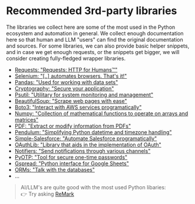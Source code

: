 # Recommended 3rd-party libraries

The libraries we collect here are some of the most used in the Python ecosystem and automation in general.
We collect enough documentation here so that human and LLM "users" can find the original documentation and sources.
For some libraries, we can also provide basic helper snippets, and in case we get enough requests, or the snippets get
bigger, we will consider creating fully-fledged wrapper libraries.

- [Requests: "Requests: HTTP for Humans™"](./requests/README.md)
- [Selenium: "[..] automates browsers. That's it!"](./selenium/README.md)
- [Pandas: "Used for working with data sets"](./pandas/README.md)
- [Cryptography: "Secure your application"](./cryptography/README.md)
- [Psutil: "Utilitary for system monitoring and management"](./psutil/README.md)
- [BeautifulSoup: "Scrape web pages with ease"](./beautifulsoup4/README.md)
- [Boto3: "Interact with AWS services programatically"](./boto3/README.md)
- [Numpy: "Collection of mathematical functions to operate on arrays and matrices"](./numpy/README.md)
- [PDF: "Extract or modify information from PDFs"](./pdf/README.md)
- [Pendulum: "Simplifying Python datetime and timezone handling"](./pendulum/README.md)
- [Simple-Salesforce: "Automate Salesforce programatically"](./simple-salesforce/README.md)
- [OAuthLib: "Library that aids in the implementation of OAuth"](./oauthlib/README.md)
- [Notifiers: "Send notifications through various channels"](./notifiers/README.md)
- [PyOTP: "Tool for secure one-time passwords"](./pyotp/README.md)
- [Gspread: "Python interface for Google Sheets"](./gspread/README.md)
- [ORMs: "Talk with the databases"](./orm/README.md)
- ...


> AI/LLM's are quite good with the most used Python libaries:  
> 👉 Try asking [ReMark](https://chat.robocorp.com)
